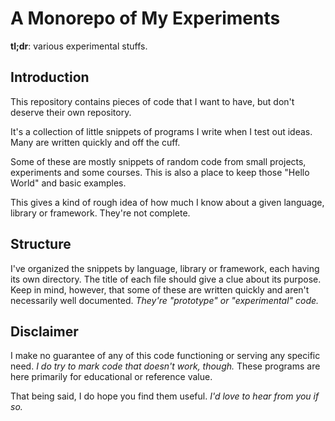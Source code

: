 # A Monorepo of My Experiments

**tl;dr**: various experimental stuffs.

## Introduction

This repository contains pieces of code that I want to have, but don't deserve their own repository.

It's a collection of little snippets of programs I write when I test out ideas. Many are written quickly and off the cuff.

Some of these are mostly snippets of random code from small projects, experiments and some courses. This is also a place to keep those "Hello World" and basic examples.

This gives a kind of rough idea of how much I know about a given language, library or framework. They're not complete.

## Structure

I've organized the snippets by language, library or framework, each having its own directory. The title of each file should give a clue about its purpose. Keep in mind, however, that some of these are written quickly and aren't necessarily well documented. _They're "prototype" or "experimental" code._

## Disclaimer

I make no guarantee of any of this code functioning or serving any specific need. _I do try to mark code that doesn't work, though._ These programs are here primarily for educational or reference value.

That being said, I do hope you find them useful. _I'd love to hear from you if so._
